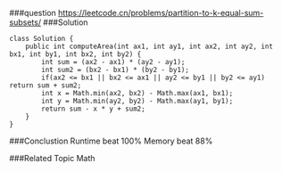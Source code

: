 ###question
https://leetcode.cn/problems/partition-to-k-equal-sum-subsets/
###Solution
```
class Solution {
    public int computeArea(int ax1, int ay1, int ax2, int ay2, int bx1, int by1, int bx2, int by2) {
        int sum = (ax2 - ax1) * (ay2 - ay1);
        int sum2 = (bx2 - bx1) * (by2 - by1);
        if(ax2 <= bx1 || bx2 <= ax1 || ay2 <= by1 || by2 <= ay1) return sum + sum2;
        int x = Math.min(ax2, bx2) - Math.max(ax1, bx1);
        int y = Math.min(ay2, by2) - Math.max(ay1, by1);
        return sum - x * y + sum2;
    }
}
```

###Conclustion
Runtime beat 100%
Memory beat 88%

###Related Topic
Math